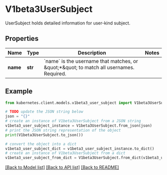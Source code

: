 # V1beta3UserSubject

UserSubject holds detailed information for user-kind subject.

## Properties

Name | Type | Description | Notes
------------ | ------------- | ------------- | -------------
**name** | **str** | &#x60;name&#x60; is the username that matches, or \&quot;*\&quot; to match all usernames. Required. | 

## Example

```python
from kubernetes.client.models.v1beta3_user_subject import V1beta3UserSubject

# TODO update the JSON string below
json = "{}"
# create an instance of V1beta3UserSubject from a JSON string
v1beta3_user_subject_instance = V1beta3UserSubject.from_json(json)
# print the JSON string representation of the object
print(V1beta3UserSubject.to_json())

# convert the object into a dict
v1beta3_user_subject_dict = v1beta3_user_subject_instance.to_dict()
# create an instance of V1beta3UserSubject from a dict
v1beta3_user_subject_from_dict = V1beta3UserSubject.from_dict(v1beta3_user_subject_dict)
```
[[Back to Model list]](../README.md#documentation-for-models) [[Back to API list]](../README.md#documentation-for-api-endpoints) [[Back to README]](../README.md)


